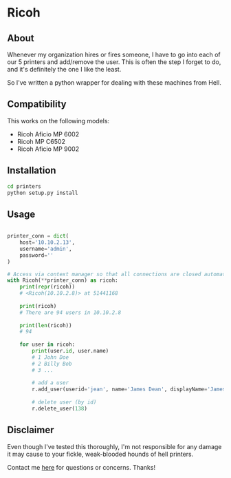 # Ricoh

## About
Whenever my organization hires or fires someone, I have to go into each of our 5 printers and add/remove the user. This is often the step I forget to do, and it's definitely the one I like the least. 

So I've written a python wrapper for dealing with these machines from Hell. 

## Compatibility
This works on the following models:

* Ricoh Aficio MP 6002
* Ricoh MP C6502
* Ricoh Aficio MP 9002

## Installation
```bash git clone https://github.com/WTFox/printers.git
cd printers
python setup.py install
```

## Usage 
```python from printers import Ricoh

printer_conn = dict(
    host='10.10.2.13',
    username='admin',
    password=''
)

# Access via context manager so that all connections are closed automatically.
with Ricoh(**printer_conn) as ricoh:
    print(repr(ricoh))
    # <Ricoh(10.10.2.8)> at 51441168
    
    print(ricoh)
    # There are 94 users in 10.10.2.8
    
    print(len(ricoh))
    # 94
    
    for user in ricoh:
        print(user.id, user.name)
        # 1 John Doe
        # 2 Billy Bob
        # 3 ...
        
        # add a user
        r.add_user(userid='jean', name='James Dean', displayName='James D', email='jdean@gmail.com') 
        
        # delete user (by id)
        r.delete_user(138) 
```

## Disclaimer
Even though I've tested this thoroughly, I'm not responsible for any damage it may cause to your fickle, weak-blooded hounds of hell printers. 

Contact me [here](anthonyfox1988@gmail.com) for questions or concerns. Thanks!